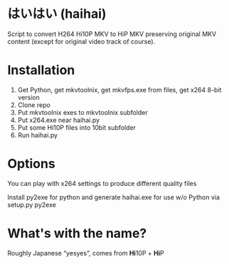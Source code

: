 ﻿はいはい (haihai)
======

Script to convert H264 Hi10P MKV to HiP MKV preserving original MKV content (except for original video track of course).

Installation
======

1. Get Python, get mkvtoolnix, get mkvfps.exe from files, get x264 8-bit version
2. Clone repo
3. Put mkvtoolnix exes to mkvtoolnix subfolder
4. Put x264.exe near haihai.py
5. Put some Hi10P files into 10bit subfolder
6. Run haihai.py

Options
======

You can play with x264 settings to produce different quality files

Install py2exe for python and generate haihai.exe for use w/o Python via setup.py py2exe

What's with the name?
======

Roughly Japanese “yesyes”, comes from **Hi**10P + **Hi**P